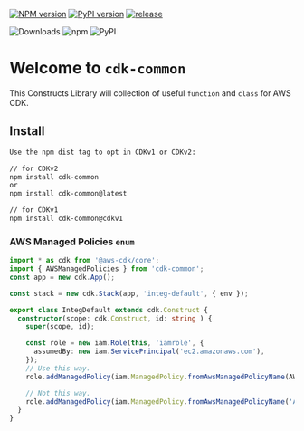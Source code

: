 [![NPM version](https://badge.fury.io/js/cdk-common.svg)](https://badge.fury.io/js/cdk-common)
[![PyPI version](https://badge.fury.io/py/cdk-common.svg)](https://badge.fury.io/py/cdk-common)
[![release](https://github.com/neilkuan/cdk-common/actions/workflows/release.yml/badge.svg)](https://github.com/neilkuan/cdk-common/actions/workflows/release.yml)

![Downloads](https://img.shields.io/badge/-DOWNLOADS:-brightgreen?color=gray)
![npm](https://img.shields.io/npm/dt/cdk-common?label=npm&color=orange)
![PyPI](https://img.shields.io/pypi/dm/cdk-common?label=pypi&color=blue)

# Welcome to `cdk-common`
This Constructs Library will collection of useful `function` and `class` for AWS CDK.

## Install
```bash
Use the npm dist tag to opt in CDKv1 or CDKv2:

// for CDKv2
npm install cdk-common
or
npm install cdk-common@latest

// for CDKv1
npm install cdk-common@cdkv1
```

### AWS Managed Policies `enum`
```ts
import * as cdk from '@aws-cdk/core';
import { AWSManagedPolicies } from 'cdk-common';
const app = new cdk.App();

const stack = new cdk.Stack(app, 'integ-default', { env });

export class IntegDefault extends cdk.Construct {
  constructor(scope: cdk.Construct, id: string ) {
    super(scope, id);

    const role = new iam.Role(this, 'iamrole', {
      assumedBy: new iam.ServicePrincipal('ec2.amazonaws.com'),
    });
    // Use this way.
    role.addManagedPolicy(iam.ManagedPolicy.fromAwsManagedPolicyName(AWSManagedPolicies.AMAZON_SSM_MANAGED_INSTANCE_CORE));

    // Not this way.
    role.addManagedPolicy(iam.ManagedPolicy.fromAwsManagedPolicyName('AmazonSSMManagedInstanceCore'));
  }
}

```
